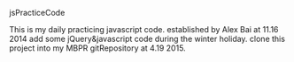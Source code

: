 jsPracticeCode

This is my daily practicing javascript code.
established by Alex Bai at 11.16 2014
add some jQuery&javascript code during the winter holiday.
clone this project into my MBPR gitRepository at 4.19 2015.
